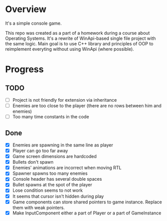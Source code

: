 # Overview

It's a simple console game.

This repo was created as a part of a homework during a course about Operating Systems. It's a rewrite of WinApi-based single file project with the same logic. Main goal is to use C++ library and principles of OOP to reimplement everyting without using WinApi (where possible).

# Progress

## TODO

- [ ] Project is not friendly for extension via inheritance
- [ ] Enemies are too close to the player (there are no rows between him and enemies)
- [ ] Too many time constants in the code

## Done

- [x] Enemies are spawning in the same line as player
- [x] Player can go too far away
- [x] Game screen dimensions are hardcoded
- [x] Bullets don't spawn
- [x] Enemies' animations are incorrect when moving RTL
- [x] Spawner spawns too many enemies
- [x] Console header has several double spaces
- [x] Bullet spawns at the spot of the player
- [x] Lose condition seems to not work
- [x] It seems that cursor isn't hidden during play
- [x] Game components can store shared pointers to game instance. Replace them with weak pointers.
- [x] Make InputComponent either a part of Player or a part of GameInstance
